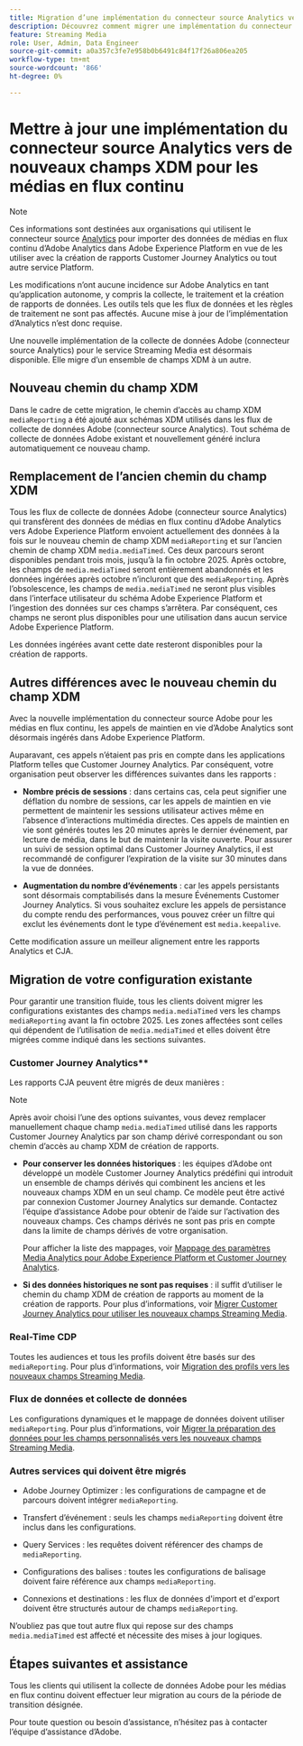 ```yaml
---
title: Migration d’une implémentation du connecteur source Analytics vers les champs XDM Streaming Media mis à jour
description: Découvrez comment migrer une implémentation du connecteur source Analytics vers des champs XDM Streaming Media mis à jour
feature: Streaming Media
role: User, Admin, Data Engineer
source-git-commit: a0a357c3fe7e958b0b6491c84f17f26a806ea205
workflow-type: tm+mt
source-wordcount: '866'
ht-degree: 0%

---
```


# Mettre à jour une implémentation du connecteur source Analytics vers de nouveaux champs XDM pour les médias en flux continu

>[!NOTE]
>
>Ces informations sont destinées aux organisations qui utilisent le connecteur source [Analytics](https://experienceleague.adobe.com/fr/docs/experience-platform/sources/connectors/adobe-applications/analytics) pour importer des données de médias en flux continu d’Adobe Analytics dans Adobe Experience Platform en vue de les utiliser avec la création de rapports Customer Journey Analytics ou tout autre service Platform.
>
>Les modifications n’ont aucune incidence sur Adobe Analytics en tant qu’application autonome, y compris la collecte, le traitement et la création de rapports de données. Les outils tels que les flux de données et les règles de traitement ne sont pas affectés. Aucune mise à jour de l’implémentation d’Analytics n’est donc requise.

Une nouvelle implémentation de la collecte de données Adobe (connecteur source Analytics) pour le service Streaming Media est désormais disponible. Elle migre d’un ensemble de champs XDM à un autre.

## Nouveau chemin du champ XDM

Dans le cadre de cette migration, le chemin d’accès au champ XDM `mediaReporting` a été ajouté aux schémas XDM utilisés dans les flux de collecte de données Adobe (connecteur source Analytics). Tout schéma de collecte de données Adobe existant et nouvellement généré inclura automatiquement ce nouveau champ.

## Remplacement de l’ancien chemin du champ XDM

Tous les flux de collecte de données Adobe (connecteur source Analytics) qui transfèrent des données de médias en flux continu d’Adobe Analytics vers Adobe Experience Platform envoient actuellement des données à la fois sur le nouveau chemin de champ XDM `mediaReporting` et sur l’ancien chemin de champ XDM `media.mediaTimed`. Ces deux parcours seront disponibles pendant trois mois, jusqu’à la fin octobre 2025. Après octobre, les champs de `media.mediaTimed` seront entièrement abandonnés et les données ingérées après octobre n’incluront que des `mediaReporting`. Après l’obsolescence, les champs de `media.mediaTimed` ne seront plus visibles dans l’interface utilisateur du schéma Adobe Experience Platform et l’ingestion des données sur ces champs s’arrêtera. Par conséquent, ces champs ne seront plus disponibles pour une utilisation dans aucun service Adobe Experience Platform.

Les données ingérées avant cette date resteront disponibles pour la création de rapports.

## Autres différences avec le nouveau chemin du champ XDM

Avec la nouvelle implémentation du connecteur source Adobe pour les médias en flux continu, les appels de maintien en vie d’Adobe Analytics sont désormais ingérés dans Adobe Experience Platform.

Auparavant, ces appels n’étaient pas pris en compte dans les applications Platform telles que Customer Journey Analytics. Par conséquent, votre organisation peut observer les différences suivantes dans les rapports :

* **Nombre précis de sessions** : dans certains cas, cela peut signifier une déflation du nombre de sessions, car les appels de maintien en vie permettent de maintenir les sessions utilisateur actives même en l’absence d’interactions multimédia directes. Ces appels de maintien en vie sont générés toutes les 20 minutes après le dernier événement, par lecture de média, dans le but de maintenir la visite ouverte. Pour assurer un suivi de session optimal dans Customer Journey Analytics, il est recommandé de configurer l’expiration de la visite sur 30 minutes dans la vue de données.

* **Augmentation du nombre d’événements** : car les appels persistants sont désormais comptabilisés dans la mesure Événements Customer Journey Analytics. Si vous souhaitez exclure les appels de persistance du compte rendu des performances, vous pouvez créer un filtre qui exclut les événements dont le type d’événement est `media.keepalive`.

Cette modification assure un meilleur alignement entre les rapports Analytics et CJA.

## Migration de votre configuration existante

Pour garantir une transition fluide, tous les clients doivent migrer les configurations existantes des champs `media.mediaTimed` vers les champs `mediaReporting` avant la fin octobre 2025. Les zones affectées sont celles qui dépendent de l’utilisation de `media.mediaTimed` et elles doivent être migrées comme indiqué dans les sections suivantes.

### Customer Journey Analytics**

Les rapports CJA peuvent être migrés de deux manières :

>[!NOTE]
>
>Après avoir choisi l’une des options suivantes, vous devez remplacer manuellement chaque champ `media.mediaTimed` utilisé dans les rapports Customer Journey Analytics par son champ dérivé correspondant ou son chemin d’accès au champ XDM de création de rapports.

* **Pour conserver les données historiques** : les équipes d’Adobe ont développé un modèle Customer Journey Analytics prédéfini qui introduit un ensemble de champs dérivés qui combinent les anciens et les nouveaux champs XDM en un seul champ. Ce modèle peut être activé par connexion Customer Journey Analytics sur demande. Contactez l’équipe d’assistance Adobe pour obtenir de l’aide sur l’activation des nouveaux champs. Ces champs dérivés ne sont pas pris en compte dans la limite de champs dérivés de votre organisation.

  Pour afficher la liste des mappages, voir [Mappage des paramètres Media Analytics pour Adobe Experience Platform et Customer Journey Analytics](/help/use-cases/xdm-updates/parameters-mapping.md).

* **Si des données historiques ne sont pas requises** : il suffit d’utiliser le chemin du champ XDM de création de rapports au moment de la création de rapports. Pour plus d’informations, voir [Migrer Customer Journey Analytics pour utiliser les nouveaux champs Streaming Media](/help/use-cases/xdm-updates/migrate-cja-setup.md).

### Real-Time CDP

Toutes les audiences et tous les profils doivent être basés sur des `mediaReporting`. Pour plus d’informations, voir [Migration des profils vers les nouveaux champs Streaming Media](/help/use-cases/xdm-updates/migrate-profiles.md).

### Flux de données et collecte de données

Les configurations dynamiques et le mappage de données doivent utiliser `mediaReporting`. Pour plus d’informations, voir [Migrer la préparation des données pour les champs personnalisés vers les nouveaux champs Streaming Media](/help/use-cases/xdm-updates/migrate-dataprep.md).

### Autres services qui doivent être migrés

* Adobe Journey Optimizer : les configurations de campagne et de parcours doivent intégrer `mediaReporting`.

* Transfert d’événement : seuls les champs `mediaReporting` doivent être inclus dans les configurations.

* Query Services : les requêtes doivent référencer des champs de `mediaReporting`.

* Configurations des balises : toutes les configurations de balisage doivent faire référence aux champs `mediaReporting`.

* Connexions et destinations : les flux de données d&#39;import et d&#39;export doivent être structurés autour de champs `mediaReporting`.

N’oubliez pas que tout autre flux qui repose sur des champs `media.mediaTimed` est affecté et nécessite des mises à jour logiques.

## Étapes suivantes et assistance

Tous les clients qui utilisent la collecte de données Adobe pour les médias en flux continu doivent effectuer leur migration au cours de la période de transition désignée.

Pour toute question ou besoin d’assistance, n’hésitez pas à contacter l’équipe d’assistance d’Adobe.

